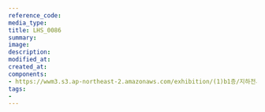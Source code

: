 ```yaml
---
reference_code:
media_type:
title: LHS_0086
summary:
image:
description:
modified_at:
created_at:
components:
- https://wwm3.s3.ap-northeast-2.amazonaws.com/exhibition/(1)b1층/지하전시관/LHS_0086.jpg
tags:
-
---
```

